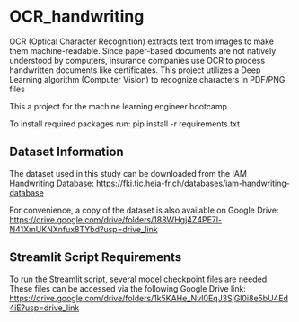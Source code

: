 # OCR_handwriting
OCR (Optical Character Recognition) extracts text from images to make them machine-readable. Since paper-based documents are not natively understood by computers, insurance companies use OCR to process handwritten documents like certificates. This project utilizes a Deep Learning algorithm (Computer Vision) to recognize characters in PDF/PNG files

This a project for the machine learning engineer bootcamp.

To install required packages run:
pip install -r requirements.txt


## Dataset Information
The dataset used in this study can be downloaded from the IAM Handwriting Database:
https://fki.tic.heia-fr.ch/databases/iam-handwriting-database

For convenience, a copy of the dataset is also available on Google Drive:
https://drive.google.com/drive/folders/188WHgj4Z4PE7l-N41XmUKNXnfux8TYbd?usp=drive_link

## Streamlit Script Requirements
To run the Streamlit script, several model checkpoint files are needed. These files can be accessed via the following Google Drive link: https://drive.google.com/drive/folders/1k5KAHe_NvI0EqJ3SjGl0i8e5bU4Ed4iE?usp=drive_link
